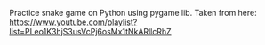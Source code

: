 Practice snake game on Python using pygame lib. Taken from here: https://www.youtube.com/playlist?list=PLeo1K3hjS3usVcPj6osMx1tNkARllcRhZ
